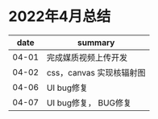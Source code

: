 # 2022年4月总结

|date|summary|
| - | - |
|04-01| 完成媒质视频上传开发|
|04-02| css，canvas 实现核辐射图|
|04-06| UI bug修复|
|04-07| UI bug修复， BUG修复|